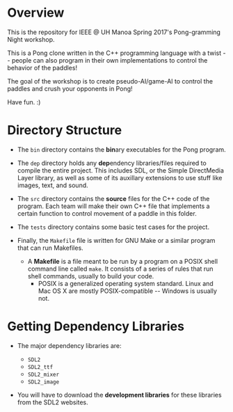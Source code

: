 # Overview

This is the repository for IEEE @ UH Manoa Spring 2017's
Pong-gramming Night workshop.

This is a Pong clone written in the C++ programming language with
a twist -- people can also program in their own implementations
to control the behavior of the paddles!

The goal of the workshop is to create pseudo-AI/game-AI to control
the paddles and crush your opponents in Pong!

Have fun. :)

# Directory Structure

- The `bin` directory contains the **bin**ary executables for the Pong
program.

- The `dep` directory holds any **dep**endency libraries/files required
to compile the entire project. This includes SDL, or the Simple DirectMedia
Layer library, as well as some of its auxillary extensions to use stuff
like images, text, and sound.

- The `src` directory contains the **source** files for the C++ code of
the program. Each team will make their own C++ file that implements a
certain function to control movement of a paddle in this folder.

- The `tests` directory contains some basic test cases for the project.

- Finally, the `Makefile` file is written for GNU Make or a similar program
  that can run Makefiles.
  - A **Makefile** is a file meant to be run by a program on a POSIX shell
    command line called `make`. It consists of a series of rules that
    run shell commands, usually to build your code.
    - POSIX is a generalized operating system standard. Linux and Mac OS X
      are mostly POSIX-compatible -- Windows is usually not.

# Getting Dependency Libraries

- The major dependency libraries are:
  - `SDL2`
  - `SDL2_ttf`
  - `SDL2_mixer`
  - `SDL2_image`

- You will have to download the **development libraries** for 
  these libraries from the SDL2 websites.
